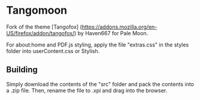 # Tangomoon
Fork of the theme [Tangofox] (https://addons.mozilla.org/en-US/firefox/addon/tangofox/) by Haven667 for Pale Moon.

For about:home and PDF.js styling, apply the file "extras.css" in the styles folder into userContent.css or Stylish.

## Building
Simply download the contents of the "src" folder  and pack the contents into a .zip file. Then, rename the file to .xpi and drag into the browser.
